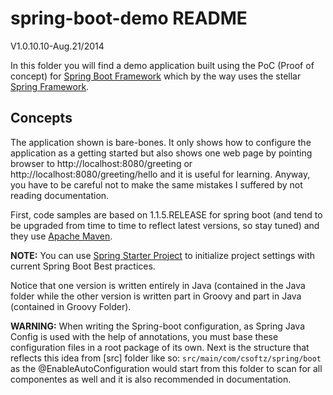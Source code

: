 spring-boot-demo README
=======================
V1.0.10.10-Aug.21/2014

In this folder you will find a demo application built using the PoC (Proof of concept) 
for [Spring Boot Framework](http://projects.spring.io/spring-boot/ "Spring Boot Framework") which by the 
way uses the stellar [Spring Framework](http://projects.spring.io/spring-framework/ "Spring Framework").

Concepts
--------
The application shown is bare-bones. It only shows how to configure the application as a getting started but also shows one web page by 
pointing browser to http://localhost:8080/greeting or http://localhost:8080/greeting/hello and it is useful for learning.
Anyway, you have to be careful not to make the same mistakes I suffered by not reading documentation.

First, code samples are based on 1.1.5.RELEASE for spring boot (and tend to be upgraded from time to time to reflect latest versions, so 
stay tuned) and they use [Apache Maven](http://maven.apache.org/ "Apache Maven").

<b>NOTE:</b> You can use [Spring Starter Project](http://start.spring.io/ "Spring Starter Project") to initialize project settings with current
Spring Boot Best practices.

Notice that one version is written entirely in Java (contained in the Java folder while the other version is written part in Groovy and part in Java (contained in Groovy Folder).

<b>WARNING:</b> When writing the Spring-boot configuration, as Spring Java Config is used with the help of annotations, you must base these
configuration files in a root package of its own. Next is the structure that reflects this idea from [src] folder like so: `src/main/com/csoftz/spring/boot` as the 
@EnableAutoConfiguration would start from this folder to scan for all componentes as well and it is also recommended in documentation.